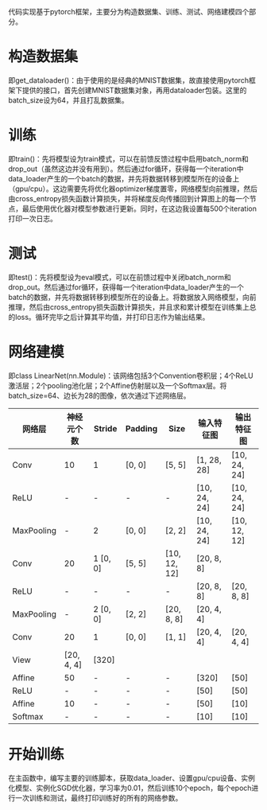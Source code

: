 代码实现基于pytorch框架，主要分为构造数据集、训练、测试、网络建模四个部分。
# 构造数据集
即get_dataloader()：由于使用的是经典的MNIST数据集，故直接使用pytorch框架下提供的接口，首先创建MNIST数据集对象，再用dataloader包装。这里的batch_size设为64，并且打乱数据集。
# 训练
即train()：先将模型设为train模式，可以在前馈反馈过程中启用batch_norm和drop_out（虽然这边并没有用到）。然后通过for循环，获得每一个iteration中data_loader产生的一个batch的数据，并先将数据转移到模型所在的设备上（gpu/cpu）。这边需要先将优化器optimizer梯度置零，网络模型向前推理，然后由cross_entropy损失函数计算损失，并将梯度反向传播回到计算图上的每一个节点，最后使用优化器对模型参数进行更新。同时，在这边我设置每500个iteration打印一次日志。
# 测试
即test()：先将模型设为eval模式，可以在前馈过程中关闭batch_norm和drop_out。然后通过for循环，获得每一个iteration中data_loader产生的一个batch的数据，并先将数据转移到模型所在的设备上。将数据放入网络模型，向前推理，然后由cross_entropy损失函数计算损失，并且求和累计模型在训练集上总的loss。循环完毕之后计算其平均值，并打印日志作为输出结果。
# 网络建模
即class LinearNet(nn.Module)：该网络包括3个Convention卷积层；4个ReLU激活层；2个pooling池化层；2个Affine仿射层以及一个Softmax层。将batch_size=64、边长为28的图像，依次通过下述网络层。

|网络层|神经元个数	|Stride	|Padding	|Size	|输入特征图	|输出特征图|
|--|--|--|--|--|--|--|
|Conv	|10	|1|	[0, 0]	|[5, 5]|	[1, 28, 28]	|[10, 24, 24]|
|ReLU	|-	|-	|-	|-	|[10, 24, 24]	|[10, 24, 24]|
|MaxPooling	|-	|2	|[0, 0]	|[2, 2]	|[10, 24, 24]	|[10, 12, 12]|
|Conv	|20	|1	[0, 0]|	[5, 5]|	[10, 12, 12]|[20, 8, 8]|
|ReLU	|-	|-	|-	|-	|[20, 8, 8]	|[20, 8, 8]|
|MaxPooling	|-	|2	[0, 0]	|[2, 2]	|[20, 8, 8]|	[20, 4, 4]|
|Conv	|20	|1	|[0, 0]|[1, 1]	|[20, 4, 4]	|[20, 4, 4]|
|View	|[20, 4, 4]|	[320]|
|Affine	|50	|-	|-	|-	|[320]	|[50]|
|ReLU	|-	|-	|-	|-	|[50]|	[50]|
|Affine	|10	|-	|-	|-	|[50]|	[10]|
|Softmax	|-	|-	|-	|-	|[10]|	[10]|

# 开始训练
在主函数中，编写主要的训练脚本，获取data_loader、设置gpu/cpu设备、实例化模型、实例化SGD优化器，学习率为0.01，然后训练10个epoch，每个epoch进行一次训练和测试，最终打印训练好的所有的网络参数。
